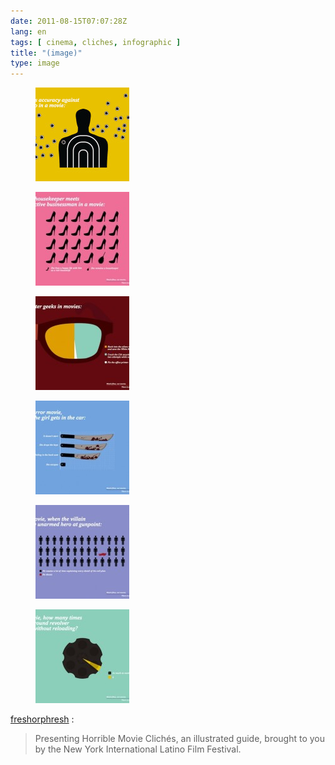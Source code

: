 ```yaml
---
date: 2011-08-15T07:07:28Z
lang: en
tags: [ cinema, cliches, infographic ]
title: "(image)"
type: image
---
```


<figure>
<a
href="https://hugo.ferreira.cc/freshorphresh-presenting-horrible-movie/attachment/1005/"
rel="attachment"><img
src="tumblr_lplct917Uq1qgos99o1_1280-150x150.jpg"
width="150" height="150" /></a></figure>

<figure>
<a
href="https://hugo.ferreira.cc/freshorphresh-presenting-horrible-movie/attachment/1006/"
rel="attachment"><img
src="tumblr_lplct917Uq1qgos99o2_1280-150x150.jpg"
width="150" height="150" /></a></figure>

<figure>
<a
href="https://hugo.ferreira.cc/freshorphresh-presenting-horrible-movie/attachment/1007/"
rel="attachment"><img
src="tumblr_lplct917Uq1qgos99o4_1280-150x150.jpg"
width="150" height="150" /></a></figure>

<figure>
<a
href="https://hugo.ferreira.cc/freshorphresh-presenting-horrible-movie/attachment/1008/"
rel="attachment"><img
src="tumblr_lplct917Uq1qgos99o5_1280-150x150.jpg"
width="150" height="150" /></a></figure>

<figure>
<a
href="https://hugo.ferreira.cc/freshorphresh-presenting-horrible-movie/attachment/1009/"
rel="attachment"><img
src="tumblr_lplct917Uq1qgos99o6_1280-150x150.jpg"
width="150" height="150" /></a></figure>

<figure>
<a
href="https://hugo.ferreira.cc/freshorphresh-presenting-horrible-movie/attachment/1010/"
rel="attachment"><img
src="tumblr_lplct917Uq1qgos99o7_1280-150x150.jpg"
width="150" height="150" /></a></figure>

[freshorphresh](http://freshorphresh.tumblr.com/post/8631321711) :

> Presenting Horrible Movie Clichés, an illustrated guide, brought to
> you by the New York International Latino Film Festival.

